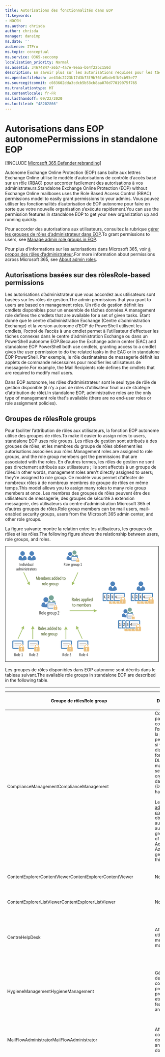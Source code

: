 ```yaml
---
title: Autorisations des fonctionnalités dans EOP
f1.keywords:
- NOCSH
ms.author: chrisda
author: chrisda
manager: dansimp
ms.date: ''
audience: ITPro
ms.topic: conceptual
ms.service: O365-seccomp
localization_priority: Normal
ms.assetid: 34674847-a6b7-4a7e-9eaa-b64f22bc150d
description: En savoir plus sur les autorisations requises pour les tâches dans Exchange Online protection autonome
ms.openlocfilehash: ae43dc2223b17d3b73f9b76fa6bde8fb9cb95e77
ms.sourcegitcommit: c083602dda3cdcb5b58cb8aa070d77019075f765
ms.translationtype: MT
ms.contentlocale: fr-FR
ms.lasthandoff: 09/22/2020
ms.locfileid: "48202866"
---
```

# <a name="permissions-in-standalone-eop"></a><span data-ttu-id="b8bad-103">Autorisations dans EOP autonome</span><span class="sxs-lookup"><span data-stu-id="b8bad-103">Permissions in standalone EOP</span></span>

[!INCLUDE [Microsoft 365 Defender rebranding](../includes/microsoft-defender-for-office.md)]


<span data-ttu-id="b8bad-104">Autonome Exchange Online Protection (EOP) sans boîte aux lettres Exchange Online utilise le modèle d’autorisations de contrôle d’accès basé sur un rôle (RBAC) pour accorder facilement des autorisations à vos administrateurs.</span><span class="sxs-lookup"><span data-stu-id="b8bad-104">Standalone Exchange Online Protection (EOP) without Exchange Online mailboxes uses the Role Based Access Control (RBAC) permissions model to easily grant permissions to your admins.</span></span> <span data-ttu-id="b8bad-105">Vous pouvez utiliser les fonctionnalités d’autorisation de EOP autonome pour faire en sorte que votre nouvelle organisation s’exécute rapidement.</span><span class="sxs-lookup"><span data-stu-id="b8bad-105">You can use the permission features in standalone EOP to get your new organization up and running quickly.</span></span>

<span data-ttu-id="b8bad-106">Pour accorder des autorisations aux utilisateurs, consultez la rubrique [gérer les groupes de rôles d’administrateur dans EOP](manage-admin-role-group-permissions-in-eop.md).</span><span class="sxs-lookup"><span data-stu-id="b8bad-106">To grant permissions to users, see [Manage admin role groups in EOP](manage-admin-role-group-permissions-in-eop.md).</span></span>

<span data-ttu-id="b8bad-107">Pour plus d’informations sur les autorisations dans Microsoft 365, voir [à propos des rôles d’administrateur](https://docs.microsoft.com/microsoft-365/admin/add-users/about-admin-roles).</span><span class="sxs-lookup"><span data-stu-id="b8bad-107">For more information about permissions across Microsoft 365, see [About admin roles](https://docs.microsoft.com/microsoft-365/admin/add-users/about-admin-roles).</span></span>

## <a name="role-based-permissions"></a><span data-ttu-id="b8bad-108">Autorisations basées sur des rôles</span><span class="sxs-lookup"><span data-stu-id="b8bad-108">Role-based permissions</span></span>

<span data-ttu-id="b8bad-109">Les autorisations d’administrateur que vous accordez aux utilisateurs sont basées sur les rôles de gestion.</span><span class="sxs-lookup"><span data-stu-id="b8bad-109">The admin permissions that you grant to users are based on management roles.</span></span> <span data-ttu-id="b8bad-110">Un rôle de gestion définit les cmdlets disponibles pour un ensemble de tâches données.</span><span class="sxs-lookup"><span data-stu-id="b8bad-110">A management role defines the cmdlets that are available for a set of given tasks.</span></span> <span data-ttu-id="b8bad-111">Étant donné que le centre d’administration Exchange (Centre d’administration Exchange) et la version autonome d’EOP de PowerShell utilisent les cmdlets, l’octroi de l’accès à une cmdlet permet à l’utilisateur d’effectuer les tâches connexes dans le centre d’administration Exchange ou dans un PowerShell autonome EOP.</span><span class="sxs-lookup"><span data-stu-id="b8bad-111">Because the Exchange admin center (EAC) and standalone EOP PowerShell both use cmdlets, granting access to a cmdlet gives the user permission to do the related tasks in the EAC or in standalone EOP PowerShell.</span></span> <span data-ttu-id="b8bad-112">Par exemple, le rôle destinataires de messagerie définit les applets de commande nécessaires pour modifier les utilisateurs de messagerie.</span><span class="sxs-lookup"><span data-stu-id="b8bad-112">For example, the Mail Recipients role defines the cmdlets that are required to modify mail users.</span></span>

<span data-ttu-id="b8bad-113">Dans EOP autonome, les rôles d’administrateur sont le seul type de rôle de gestion disponible (il n’y a pas de rôles d’utilisateur final ou de stratégie d’attribution de rôle).</span><span class="sxs-lookup"><span data-stu-id="b8bad-113">In standalone EOP, administrative roles are the only type of management role that's available (there are no end-user roles or role assignment policies).</span></span>

## <a name="role-groups"></a><span data-ttu-id="b8bad-114">Groupes de rôles</span><span class="sxs-lookup"><span data-stu-id="b8bad-114">Role groups</span></span>

<span data-ttu-id="b8bad-115">Pour faciliter l’attribution de rôles aux utilisateurs, la fonction EOP autonome utilise des groupes de rôles.</span><span class="sxs-lookup"><span data-stu-id="b8bad-115">To make it easier to assign roles to users, standalone EOP uses role groups.</span></span> <span data-ttu-id="b8bad-116">Les rôles de gestion sont attribués à des groupes de rôles, et les membres du groupe de rôles obtiennent les autorisations associées aux rôles.</span><span class="sxs-lookup"><span data-stu-id="b8bad-116">Management roles are assigned to role groups, and the role group members get the permissions that are associated with the roles.</span></span> <span data-ttu-id="b8bad-117">En d’autres termes, les rôles de gestion ne sont pas directement attribués aux utilisateurs ; ils sont affectés à un groupe de rôles.</span><span class="sxs-lookup"><span data-stu-id="b8bad-117">In other words, management roles aren't directly assigned to users; they're assigned to role group.</span></span> <span data-ttu-id="b8bad-118">Ce modèle vous permet d’affecter de nombreux rôles à de nombreux membres de groupe de rôles en même temps.</span><span class="sxs-lookup"><span data-stu-id="b8bad-118">This model allows you to assign many roles to many role group members at once.</span></span> <span data-ttu-id="b8bad-119">Les membres des groupes de rôles peuvent être des utilisateurs de messagerie, des groupes de sécurité à extension messagerie, des utilisateurs du centre d’administration Microsoft 365 et d’autres groupes de rôles.</span><span class="sxs-lookup"><span data-stu-id="b8bad-119">Role group members can be mail users, mail-enabled security groups, users from the Microsoft 365 admin center, and other role groups.</span></span>

<span data-ttu-id="b8bad-120">La figure suivante montre la relation entre les utilisateurs, les groupes de rôles et les rôles.</span><span class="sxs-lookup"><span data-stu-id="b8bad-120">The following figure shows the relationship between users, role groups, and roles.</span></span>

![Relations des rôles, des groupes de rôles et des membres](../../media/ITPro_Security_RBAC_EXO_SimplifiedRoleGroupRelationship.png)

<span data-ttu-id="b8bad-122">Les groupes de rôles disponibles dans EOP autonome sont décrits dans le tableau suivant.</span><span class="sxs-lookup"><span data-stu-id="b8bad-122">The available role groups in standalone EOP are described in the following table.</span></span>

****

|<span data-ttu-id="b8bad-123">Groupe de rôles</span><span class="sxs-lookup"><span data-stu-id="b8bad-123">Role group</span></span>|<span data-ttu-id="b8bad-124">Description</span><span class="sxs-lookup"><span data-stu-id="b8bad-124">Description</span></span>|<span data-ttu-id="b8bad-125">Rôles par défaut attribués</span><span class="sxs-lookup"><span data-stu-id="b8bad-125">Default roles assigned</span></span>|
|---|---|---|
|<span data-ttu-id="b8bad-126">ComplianceManagement</span><span class="sxs-lookup"><span data-stu-id="b8bad-126">ComplianceManagement</span></span>|<span data-ttu-id="b8bad-127">Configurez et gérez les paramètres de conformité au sein de l’organisation, y compris la protection contre la perte de données (DLP) si votre abonnement dispose de fonctionnalités DLP.</span><span class="sxs-lookup"><span data-stu-id="b8bad-127">Configure and manage compliance settings within the organization, including data loss prevention (DLP) if your subscription has DLP capabilities.</span></span> <br/><br/> <span data-ttu-id="b8bad-128">Les membres du rôle [administrateur de conformité](https://docs.microsoft.com/azure/active-directory/users-groups-roles/directory-assign-admin-roles#compliance-administrator) dans Azure ad obtiennent automatiquement les autorisations de ce groupe de rôles.</span><span class="sxs-lookup"><span data-stu-id="b8bad-128">Members of the [Compliance Administrator](https://docs.microsoft.com/azure/active-directory/users-groups-roles/directory-assign-admin-roles#compliance-administrator) role in Azure AD automatically get the permissions of this role group.</span></span>|<span data-ttu-id="b8bad-129">Journaux d’audit</span><span class="sxs-lookup"><span data-stu-id="b8bad-129">Audit Logs</span></span> <br/><br/> <span data-ttu-id="b8bad-130">Administration de la conformité</span><span class="sxs-lookup"><span data-stu-id="b8bad-130">Compliance Administration</span></span> <br/><br/> <span data-ttu-id="b8bad-131">Gestion des droits relatifs à l’information</span><span class="sxs-lookup"><span data-stu-id="b8bad-131">Information Rights Management</span></span> <br/><br/> <span data-ttu-id="b8bad-132">Gestion de la rétention</span><span class="sxs-lookup"><span data-stu-id="b8bad-132">Retention Management</span></span> <br/><br/> <span data-ttu-id="b8bad-133">Journaux d'audit en affichage seul</span><span class="sxs-lookup"><span data-stu-id="b8bad-133">View-Only Audit Logs</span></span> <br/><br/> <span data-ttu-id="b8bad-134">Afficher uniquement la configuration</span><span class="sxs-lookup"><span data-stu-id="b8bad-134">View-Only Configuration</span></span> <br/><br/> <span data-ttu-id="b8bad-135">Afficher uniquement les destinataires</span><span class="sxs-lookup"><span data-stu-id="b8bad-135">View-Only Recipients</span></span>|
|<span data-ttu-id="b8bad-136">ContentExplorerContentViewer</span><span class="sxs-lookup"><span data-stu-id="b8bad-136">ContentExplorerContentViewer</span></span>|<span data-ttu-id="b8bad-137">Non utilisé.</span><span class="sxs-lookup"><span data-stu-id="b8bad-137">Not used.</span></span>|<span data-ttu-id="b8bad-138">Visionneuse de contenu de classification des données</span><span class="sxs-lookup"><span data-stu-id="b8bad-138">Data Classification Content Viewer</span></span>|
|<span data-ttu-id="b8bad-139">ContentExplorerListViewer</span><span class="sxs-lookup"><span data-stu-id="b8bad-139">ContentExplorerListViewer</span></span>|<span data-ttu-id="b8bad-140">Non utilisé.</span><span class="sxs-lookup"><span data-stu-id="b8bad-140">Not used.</span></span>|<span data-ttu-id="b8bad-141">Visionneuse de liste de classification des données</span><span class="sxs-lookup"><span data-stu-id="b8bad-141">Data Classification List Viewer</span></span>|
|<span data-ttu-id="b8bad-142">Centre</span><span class="sxs-lookup"><span data-stu-id="b8bad-142">HelpDesk</span></span>|<span data-ttu-id="b8bad-143">Afficher et gérer les utilisateurs de messagerie.</span><span class="sxs-lookup"><span data-stu-id="b8bad-143">View and manage mail users.</span></span>|<span data-ttu-id="b8bad-144">Réinitialiser le mot de passe</span><span class="sxs-lookup"><span data-stu-id="b8bad-144">Reset Password</span></span> <br/><br/> <span data-ttu-id="b8bad-145">Options de l’utilisateur</span><span class="sxs-lookup"><span data-stu-id="b8bad-145">User Options</span></span> <br/><br/> <span data-ttu-id="b8bad-146">Afficher uniquement les destinataires</span><span class="sxs-lookup"><span data-stu-id="b8bad-146">View-Only Recipients</span></span>|
|<span data-ttu-id="b8bad-147">HygieneManagement</span><span class="sxs-lookup"><span data-stu-id="b8bad-147">HygieneManagement</span></span>|<span data-ttu-id="b8bad-148">Gérer les fonctionnalités de protection (blocage du courrier indésirable, protection contre les programmes malveillants, etc.).</span><span class="sxs-lookup"><span data-stu-id="b8bad-148">Manage protection features (anti-spam, anti-malware, etc.).</span></span>|<span data-ttu-id="b8bad-149">Hygiène de transport</span><span class="sxs-lookup"><span data-stu-id="b8bad-149">Transport Hygiene</span></span> <br/><br/> <span data-ttu-id="b8bad-150">Afficher uniquement la configuration</span><span class="sxs-lookup"><span data-stu-id="b8bad-150">View-Only Configuration</span></span> <br/><br/> <span data-ttu-id="b8bad-151">Afficher uniquement les destinataires</span><span class="sxs-lookup"><span data-stu-id="b8bad-151">View-Only Recipients</span></span>|
|<span data-ttu-id="b8bad-152">MailFlowAdministrator</span><span class="sxs-lookup"><span data-stu-id="b8bad-152">MailFlowAdministrator</span></span>|<span data-ttu-id="b8bad-153">Afficher et gérer les connecteurs et les domaines acceptés</span><span class="sxs-lookup"><span data-stu-id="b8bad-153">View and manage accepted domains and connectors</span></span>|<span data-ttu-id="b8bad-154">Domaines distants et acceptés</span><span class="sxs-lookup"><span data-stu-id="b8bad-154">Remote and Accepted Domains</span></span> <br/><br/> <span data-ttu-id="b8bad-155">Afficher uniquement les destinataires</span><span class="sxs-lookup"><span data-stu-id="b8bad-155">View-Only Recipients</span></span>|
|<span data-ttu-id="b8bad-156">OrganizationManagement</span><span class="sxs-lookup"><span data-stu-id="b8bad-156">OrganizationManagement</span></span>|<span data-ttu-id="b8bad-157">Accès administrateur à l’ensemble de l’organisation et possibilité d’effectuer quasiment n’importe quelle tâche.</span><span class="sxs-lookup"><span data-stu-id="b8bad-157">Admin access to the entire organization and the ability to perform almost any task.</span></span> <br/><br/> <span data-ttu-id="b8bad-158">Les membres du rôle [administrateur général](https://docs.microsoft.com/azure/active-directory/users-groups-roles/directory-assign-admin-roles#global-administrator--company-administrator) dans Azure ad obtiennent automatiquement les autorisations de ce groupe de rôles.</span><span class="sxs-lookup"><span data-stu-id="b8bad-158">Members of the [Global Administrator](https://docs.microsoft.com/azure/active-directory/users-groups-roles/directory-assign-admin-roles#global-administrator--company-administrator) role in Azure AD automatically get the permissions of this role group.</span></span> <br/><br/> <span data-ttu-id="b8bad-159">**Important**: étant donné que le groupe de rôles OrganizationManagement est un rôle puissant, seuls les utilisateurs qui effectuent des tâches administratives au niveau de l’organisation doivent être membres de ce groupe de rôles.</span><span class="sxs-lookup"><span data-stu-id="b8bad-159">**Important**: Because the OrganizationManagement role group is a powerful role, only users that perform organizational-level administrative tasks should be members of this role group.</span></span>|<span data-ttu-id="b8bad-160">Programmes malveillants</span><span class="sxs-lookup"><span data-stu-id="b8bad-160">AntiMalware</span></span> <br/><br/> <span data-ttu-id="b8bad-161">Désir</span><span class="sxs-lookup"><span data-stu-id="b8bad-161">AntiSpam</span></span> <br/><br/> <span data-ttu-id="b8bad-162">Journaux d’audit</span><span class="sxs-lookup"><span data-stu-id="b8bad-162">Audit Logs</span></span> <br/><br/> <span data-ttu-id="b8bad-163">Administrateur de conformité</span><span class="sxs-lookup"><span data-stu-id="b8bad-163">Compliance Administrator</span></span> <br/><br/> <span data-ttu-id="b8bad-164">Groupes de distribution dynamique</span><span class="sxs-lookup"><span data-stu-id="b8bad-164">Distribution Groups</span></span> <br/><br/> <span data-ttu-id="b8bad-165">Gestion des droits relatifs à l’information</span><span class="sxs-lookup"><span data-stu-id="b8bad-165">Information Rights Management</span></span> <br/><br/> <span data-ttu-id="b8bad-166">Création de destinataires de message</span><span class="sxs-lookup"><span data-stu-id="b8bad-166">Mail Recipient Creation</span></span> <br/><br/> <span data-ttu-id="b8bad-167">Destinataires de message</span><span class="sxs-lookup"><span data-stu-id="b8bad-167">Mail Recipients</span></span> <br/><br/> <span data-ttu-id="b8bad-168">Suivi de messages</span><span class="sxs-lookup"><span data-stu-id="b8bad-168">Message Tracking</span></span> <br/><br/> <span data-ttu-id="b8bad-169">Migration</span><span class="sxs-lookup"><span data-stu-id="b8bad-169">Migration</span></span> <br/><br/> <span data-ttu-id="b8bad-170">Accès au client de l’Organisation</span><span class="sxs-lookup"><span data-stu-id="b8bad-170">Organization Client Access</span></span> <br/><br/> <span data-ttu-id="b8bad-171">Configuration de l’Organisation</span><span class="sxs-lookup"><span data-stu-id="b8bad-171">Organization Configuration</span></span> <br/><br/> <span data-ttu-id="b8bad-172">Paramètres de transport de l’Organisation</span><span class="sxs-lookup"><span data-stu-id="b8bad-172">Organization Transport Settings</span></span> <br/><br/> <span data-ttu-id="b8bad-173">Quarantaine</span><span class="sxs-lookup"><span data-stu-id="b8bad-173">Quarantine</span></span> <br/><br/> <span data-ttu-id="b8bad-174">Stratégies de destinataire</span><span class="sxs-lookup"><span data-stu-id="b8bad-174">Recipient Policies</span></span> <br/><br/> <span data-ttu-id="b8bad-175">Domaines distants et acceptés</span><span class="sxs-lookup"><span data-stu-id="b8bad-175">Remote and Accepted Domains</span></span> <br/><br/> <span data-ttu-id="b8bad-176">Réinitialiser le mot de passe</span><span class="sxs-lookup"><span data-stu-id="b8bad-176">Reset Password</span></span> <br/><br/> <span data-ttu-id="b8bad-177">Gestion de la rétention</span><span class="sxs-lookup"><span data-stu-id="b8bad-177">Retention Management</span></span> <br/><br/> <span data-ttu-id="b8bad-178">Gestion des rôles</span><span class="sxs-lookup"><span data-stu-id="b8bad-178">Role Management</span></span> <br/><br/> <span data-ttu-id="b8bad-179">Administrateur de sécurité</span><span class="sxs-lookup"><span data-stu-id="b8bad-179">Security Administrator</span></span> <br/><br/> <span data-ttu-id="b8bad-180">Création et appartenance à un groupe de sécurité</span><span class="sxs-lookup"><span data-stu-id="b8bad-180">Security Group Creation and Membership</span></span> <br/><br/> <span data-ttu-id="b8bad-181">Lecteur de sécurité</span><span class="sxs-lookup"><span data-stu-id="b8bad-181">Security Reader</span></span> <br/><br/> <span data-ttu-id="b8bad-182">Administrateur d’étiquette de sensibilité</span><span class="sxs-lookup"><span data-stu-id="b8bad-182">Sensitivity Label Administrator</span></span> <br/><br/> <span data-ttu-id="b8bad-183">Surveillance</span><span class="sxs-lookup"><span data-stu-id="b8bad-183">Supervision</span></span> <br/><br/> <span data-ttu-id="b8bad-184">Hygiène de transport</span><span class="sxs-lookup"><span data-stu-id="b8bad-184">Transport Hygiene</span></span> <br/><br/> <span data-ttu-id="b8bad-185">Règles de transport</span><span class="sxs-lookup"><span data-stu-id="b8bad-185">Transport Rules</span></span> <br/><br/> <span data-ttu-id="b8bad-186">Options de l’utilisateur</span><span class="sxs-lookup"><span data-stu-id="b8bad-186">User Options</span></span> <br/><br/> <span data-ttu-id="b8bad-187">Protection contre les programmes malveillants en affichage seul</span><span class="sxs-lookup"><span data-stu-id="b8bad-187">View-Only AntiMalware</span></span> <br/><br/> <span data-ttu-id="b8bad-188">Affichage de courrier indésirable en lecture seule</span><span class="sxs-lookup"><span data-stu-id="b8bad-188">View-Only AntiSpam</span></span> <br/><br/> <span data-ttu-id="b8bad-189">Journaux d'audit en affichage seul</span><span class="sxs-lookup"><span data-stu-id="b8bad-189">View-Only Audit Logs</span></span> <br/><br/> <span data-ttu-id="b8bad-190">Afficher uniquement la configuration</span><span class="sxs-lookup"><span data-stu-id="b8bad-190">View-Only Configuration</span></span> <br/><br/> <span data-ttu-id="b8bad-191">Mise en quarantaine en lecture seule</span><span class="sxs-lookup"><span data-stu-id="b8bad-191">View-Only Quarantine</span></span> <br/><br/> <span data-ttu-id="b8bad-192">Afficher uniquement les destinataires</span><span class="sxs-lookup"><span data-stu-id="b8bad-192">View-Only Recipients</span></span> <br/><br/> <span data-ttu-id="b8bad-193">Intelligence des menaces en affichage seul</span><span class="sxs-lookup"><span data-stu-id="b8bad-193">View-Only Threat Intelligence</span></span>|
|<span data-ttu-id="b8bad-194">QuarantineAdministrator</span><span class="sxs-lookup"><span data-stu-id="b8bad-194">QuarantineAdministrator</span></span>|<span data-ttu-id="b8bad-195">Gère les messages mis en quarantaine pour tous les destinataires.</span><span class="sxs-lookup"><span data-stu-id="b8bad-195">Manage quarantined messages for all recipients.</span></span>|<span data-ttu-id="b8bad-196">Quarantaine</span><span class="sxs-lookup"><span data-stu-id="b8bad-196">Quarantine</span></span>|
|<span data-ttu-id="b8bad-197">RecipientManagement</span><span class="sxs-lookup"><span data-stu-id="b8bad-197">RecipientManagement</span></span>|<span data-ttu-id="b8bad-198">Créer, gérer et supprimer des objets destinataire dans l’organisation.</span><span class="sxs-lookup"><span data-stu-id="b8bad-198">Create, manage, and remove recipient objects in the organization.</span></span>|<span data-ttu-id="b8bad-199">Groupes de distribution dynamique</span><span class="sxs-lookup"><span data-stu-id="b8bad-199">Distribution Groups</span></span> <br/><br/> <span data-ttu-id="b8bad-200">Création de destinataires de message</span><span class="sxs-lookup"><span data-stu-id="b8bad-200">Mail Recipient Creation</span></span> <br/><br/> <span data-ttu-id="b8bad-201">Destinataires de message</span><span class="sxs-lookup"><span data-stu-id="b8bad-201">Mail Recipients</span></span> <br/><br/> <span data-ttu-id="b8bad-202">Suivi de messages</span><span class="sxs-lookup"><span data-stu-id="b8bad-202">Message Tracking</span></span> <br/><br/> <span data-ttu-id="b8bad-203">Migration</span><span class="sxs-lookup"><span data-stu-id="b8bad-203">Migration</span></span> <br/><br/> <span data-ttu-id="b8bad-204">Stratégies de destinataire</span><span class="sxs-lookup"><span data-stu-id="b8bad-204">Recipient Policies</span></span> <br/><br/> <span data-ttu-id="b8bad-205">Réinitialiser le mot de passe</span><span class="sxs-lookup"><span data-stu-id="b8bad-205">Reset Password</span></span>|
|<span data-ttu-id="b8bad-206">RecordsManagement</span><span class="sxs-lookup"><span data-stu-id="b8bad-206">RecordsManagement</span></span>|<span data-ttu-id="b8bad-207">Configurez les fonctionnalités de conformité, telles que les balises de stratégie de rétention, les classifications de message et les règles de flux de messagerie (également appelées règles de transport).</span><span class="sxs-lookup"><span data-stu-id="b8bad-207">Configure compliance features, such as retention policy tags, message classifications, and mail flow rules (also known as transport rules).</span></span>|<span data-ttu-id="b8bad-208">Suivi de messages</span><span class="sxs-lookup"><span data-stu-id="b8bad-208">Message Tracking</span></span> <br/><br/> <span data-ttu-id="b8bad-209">Gestion de la rétention</span><span class="sxs-lookup"><span data-stu-id="b8bad-209">Retention Management</span></span> <br/><br/> <span data-ttu-id="b8bad-210">Règles de transport</span><span class="sxs-lookup"><span data-stu-id="b8bad-210">Transport Rules</span></span>|
|<span data-ttu-id="b8bad-211">SecurityAdministrator</span><span class="sxs-lookup"><span data-stu-id="b8bad-211">SecurityAdministrator</span></span>|<span data-ttu-id="b8bad-212">Configurez tous les aspects de la protection dans l’organisation (blocage du courrier indésirable, anti-programme malveillant, protection contre l’usurpation d’identité, mise en quarantaine, etc.).</span><span class="sxs-lookup"><span data-stu-id="b8bad-212">Configure all aspects of protection in the organization (anti-spam, anti-malware, anti-spoofing, quarantine, etc.).</span></span> <br/><br/> <span data-ttu-id="b8bad-213">Les membres du rôle [administrateur de sécurité](https://docs.microsoft.com/azure/active-directory/users-groups-roles/directory-assign-admin-roles#security-administrator) dans Azure ad obtiennent automatiquement les autorisations de ce groupe de rôles.</span><span class="sxs-lookup"><span data-stu-id="b8bad-213">Members of the [Security Administrator](https://docs.microsoft.com/azure/active-directory/users-groups-roles/directory-assign-admin-roles#security-administrator) role in Azure AD automatically get the permissions of this role group.</span></span>|<span data-ttu-id="b8bad-214">Programmes malveillants</span><span class="sxs-lookup"><span data-stu-id="b8bad-214">AntiMalware</span></span> <br/><br/> <span data-ttu-id="b8bad-215">Désir</span><span class="sxs-lookup"><span data-stu-id="b8bad-215">AntiSpam</span></span> <br/><br/> <span data-ttu-id="b8bad-216">Journaux d’audit</span><span class="sxs-lookup"><span data-stu-id="b8bad-216">Audit Logs</span></span> <br/><br/> <span data-ttu-id="b8bad-217">Quarantaine</span><span class="sxs-lookup"><span data-stu-id="b8bad-217">Quarantine</span></span> <br/><br/> <span data-ttu-id="b8bad-218">Administrateur de sécurité</span><span class="sxs-lookup"><span data-stu-id="b8bad-218">Security Administrator</span></span> <br/><br/> <span data-ttu-id="b8bad-219">Administrateur d’étiquette de sensibilité</span><span class="sxs-lookup"><span data-stu-id="b8bad-219">Sensitivity Label Administrator</span></span> <br/><br/> <span data-ttu-id="b8bad-220">Protection contre les programmes malveillants en affichage seul</span><span class="sxs-lookup"><span data-stu-id="b8bad-220">View-Only AntiMalware</span></span> <br/><br/> <span data-ttu-id="b8bad-221">Affichage de courrier indésirable en lecture seule</span><span class="sxs-lookup"><span data-stu-id="b8bad-221">View-Only AntiSpam</span></span> <br/><br/> <span data-ttu-id="b8bad-222">Journaux d'audit en affichage seul</span><span class="sxs-lookup"><span data-stu-id="b8bad-222">View-Only Audit Logs</span></span> <br/><br/> <span data-ttu-id="b8bad-223">Mise en quarantaine en lecture seule</span><span class="sxs-lookup"><span data-stu-id="b8bad-223">View-Only Quarantine</span></span> <br/><br/> <span data-ttu-id="b8bad-224">Intelligence des menaces en affichage seul</span><span class="sxs-lookup"><span data-stu-id="b8bad-224">View-Only Threat Intelligence</span></span>|
|<span data-ttu-id="b8bad-225">SecurityReader</span><span class="sxs-lookup"><span data-stu-id="b8bad-225">SecurityReader</span></span>|<span data-ttu-id="b8bad-226">Accès en lecture seule à tous les aspects de la protection dans l’organisation (blocage du courrier indésirable, anti-programme malveillant, protection contre l’usurpation d’identité, mise en quarantaine, etc.).</span><span class="sxs-lookup"><span data-stu-id="b8bad-226">View-only access to all aspects of protection in the organization (anti-spam, anti-malware, anti-spoofing, quarantine, etc.).</span></span> <br/><br/> <span data-ttu-id="b8bad-227">Les membres du rôle de [lecteur de sécurité](https://docs.microsoft.com/azure/active-directory/users-groups-roles/directory-assign-admin-roles#security-reader) dans Azure ad obtiennent automatiquement les autorisations de ce groupe de rôles.</span><span class="sxs-lookup"><span data-stu-id="b8bad-227">Members of the [Security Reader](https://docs.microsoft.com/azure/active-directory/users-groups-roles/directory-assign-admin-roles#security-reader) role in Azure AD automatically get the permissions of this role group.</span></span>|<span data-ttu-id="b8bad-228">Lecteur de sécurité</span><span class="sxs-lookup"><span data-stu-id="b8bad-228">Security Reader</span></span> <br/><br/> <span data-ttu-id="b8bad-229">Protection contre les programmes malveillants en affichage seul</span><span class="sxs-lookup"><span data-stu-id="b8bad-229">View-Only AntiMalware</span></span> <br/><br/> <span data-ttu-id="b8bad-230">Affichage de courrier indésirable en lecture seule</span><span class="sxs-lookup"><span data-stu-id="b8bad-230">View-Only AntiSpam</span></span> <br/><br/> <span data-ttu-id="b8bad-231">Mise en quarantaine en lecture seule</span><span class="sxs-lookup"><span data-stu-id="b8bad-231">View-Only Quarantine</span></span> <br/><br/> <span data-ttu-id="b8bad-232">Intelligence des menaces en affichage seul</span><span class="sxs-lookup"><span data-stu-id="b8bad-232">View-Only Threat Intelligence</span></span>|
|<span data-ttu-id="b8bad-233">TenantAdmins</span><span class="sxs-lookup"><span data-stu-id="b8bad-233">TenantAdmins</span></span>|<span data-ttu-id="b8bad-234">L’appartenance à ce groupe de rôles est synchronisée entre les services et gérés de manière centralisée.</span><span class="sxs-lookup"><span data-stu-id="b8bad-234">Membership in this role group is synchronized across services and managed centrally.</span></span> <span data-ttu-id="b8bad-235">Par défaut, aucun rôle n’est attribué à ce groupe de rôles.</span><span class="sxs-lookup"><span data-stu-id="b8bad-235">By default, this role group is not assigned any roles.</span></span> <span data-ttu-id="b8bad-236">Toutefois, il est membre du groupe de rôles gestion de l’organisation et hérite de ces autorisations.</span><span class="sxs-lookup"><span data-stu-id="b8bad-236">However, it will be a member of the Organization Management role group and will inherit those permissions.</span></span>|<span data-ttu-id="b8bad-237">aucune</span><span class="sxs-lookup"><span data-stu-id="b8bad-237">none</span></span>|
|<span data-ttu-id="b8bad-238">ViewOnlyOrganizationManagement</span><span class="sxs-lookup"><span data-stu-id="b8bad-238">ViewOnlyOrganizationManagement</span></span>|<span data-ttu-id="b8bad-239">Afficher les objets de destinataire, de protection et de configuration, ainsi que leurs propriétés dans l’organisation.</span><span class="sxs-lookup"><span data-stu-id="b8bad-239">View recipient, protection, and configuration objects and their properties in the organization.</span></span>|<span data-ttu-id="b8bad-240">Administrateur de conformité</span><span class="sxs-lookup"><span data-stu-id="b8bad-240">Compliance Administrator</span></span> <br/><br/> <span data-ttu-id="b8bad-241">Administrateur de sécurité</span><span class="sxs-lookup"><span data-stu-id="b8bad-241">Security Administrator</span></span> <br/><br/> <span data-ttu-id="b8bad-242">Lecteur de sécurité</span><span class="sxs-lookup"><span data-stu-id="b8bad-242">Security Reader</span></span> <br/><br/> <span data-ttu-id="b8bad-243">Administrateur d’étiquette de sensibilité</span><span class="sxs-lookup"><span data-stu-id="b8bad-243">Sensitivity Label Administrator</span></span> <br/><br/> <span data-ttu-id="b8bad-244">Afficher uniquement la configuration</span><span class="sxs-lookup"><span data-stu-id="b8bad-244">View-Only Configuration</span></span> <br/><br/> <span data-ttu-id="b8bad-245">Afficher uniquement les destinataires</span><span class="sxs-lookup"><span data-stu-id="b8bad-245">View-Only Recipients</span></span>|
|

<span data-ttu-id="b8bad-246">Si vous travaillez dans une petite organisation qui n’a que quelques administrateurs, il se peut que vous deviez ajouter ces utilisateurs au groupe de rôles gestion de l’organisation uniquement, et vous n’aurez peut-être jamais besoin d’utiliser les autres groupes de rôles.</span><span class="sxs-lookup"><span data-stu-id="b8bad-246">If you work in a small organization that has only a few admins, you might need to add those users to the Organization Management role group only, and you may never need to use the other role groups.</span></span> <span data-ttu-id="b8bad-247">Si vous travaillez dans une grande organisation, vous pouvez avoir des administrateurs qui effectuent des tâches spécifiques, telles que la configuration des destinataires.</span><span class="sxs-lookup"><span data-stu-id="b8bad-247">If you work in a larger organization, you might have admins who perform specific tasks, such as recipient configuration.</span></span> <span data-ttu-id="b8bad-248">Dans ce cas, vous pouvez ajouter un administrateur au groupe de rôles Gestion des destinataires, et un autre administrateur au groupe de rôles gestion de l’organisation.</span><span class="sxs-lookup"><span data-stu-id="b8bad-248">In those cases, you might add one admin to the Recipient Management role group, and another admin to the Organization Management role group.</span></span> <span data-ttu-id="b8bad-249">Ces administrateurs peuvent ensuite gérer leurs domaines spécifiques, mais ils ne disposent pas des autorisations nécessaires pour gérer les domaines dont ils ne sont pas responsables.</span><span class="sxs-lookup"><span data-stu-id="b8bad-249">Those admins can then manage their specific areas, but they won't have permissions to manage areas they're not responsible for.</span></span>

<span data-ttu-id="b8bad-250">Si les groupes de rôles intégrés dans Exchange Online ne correspondent pas à la fonction de vos administrateurs, vous pouvez créer des groupes de rôles y ajouter des rôles.</span><span class="sxs-lookup"><span data-stu-id="b8bad-250">If the built-in role groups in Exchange Online don't match the job function of your administrators, you can create role groups and add roles to them.</span></span> <span data-ttu-id="b8bad-251">Pour plus d’informations, consultez la rubrique [Manage Role Groups in standalone EOP](manage-admin-role-group-permissions-in-eop.md).</span><span class="sxs-lookup"><span data-stu-id="b8bad-251">For more information, see [Manage role groups in standalone EOP](manage-admin-role-group-permissions-in-eop.md).</span></span>

## <a name="roles"></a><span data-ttu-id="b8bad-252">Rôles</span><span class="sxs-lookup"><span data-stu-id="b8bad-252">Roles</span></span>

<span data-ttu-id="b8bad-253">Les rôles intégrés qui sont disponibles dans la version autonome d’EOP sont décrits dans le tableau suivant.</span><span class="sxs-lookup"><span data-stu-id="b8bad-253">The built-in roles that are available in standalone EOP are described in the following table.</span></span>

****

|<span data-ttu-id="b8bad-254">Rôle \* \*</span><span class="sxs-lookup"><span data-stu-id="b8bad-254">Role\*\*</span></span>|<span data-ttu-id="b8bad-255">Description</span><span class="sxs-lookup"><span data-stu-id="b8bad-255">Description</span></span>|<span data-ttu-id="b8bad-256">Affectations de groupe de rôles par défaut</span><span class="sxs-lookup"><span data-stu-id="b8bad-256">Default role group assignments</span></span>|
|---|---|---|
|<span data-ttu-id="b8bad-257">Programmes malveillants</span><span class="sxs-lookup"><span data-stu-id="b8bad-257">AntiMalware</span></span>|<span data-ttu-id="b8bad-258">Afficher et modifier la configuration et les rapports pour les fonctionnalités anti-programme malveillant.</span><span class="sxs-lookup"><span data-stu-id="b8bad-258">View and modify the configuration and reports for anti-malware features.</span></span>|<span data-ttu-id="b8bad-259">OrganizationManagement</span><span class="sxs-lookup"><span data-stu-id="b8bad-259">OrganizationManagement</span></span> <br/><br/> <span data-ttu-id="b8bad-260">SecurityAdministrator</span><span class="sxs-lookup"><span data-stu-id="b8bad-260">SecurityAdministrator</span></span>|
|<span data-ttu-id="b8bad-261">Désir</span><span class="sxs-lookup"><span data-stu-id="b8bad-261">AntiSpam</span></span>|<span data-ttu-id="b8bad-262">Afficher et modifier la configuration et les rapports pour les fonctionnalités de blocage du courrier indésirable.</span><span class="sxs-lookup"><span data-stu-id="b8bad-262">View and modify the configuration and reports for anti-spam features.</span></span>|<span data-ttu-id="b8bad-263">OrganizationManagement</span><span class="sxs-lookup"><span data-stu-id="b8bad-263">OrganizationManagement</span></span> <br/><br/> <span data-ttu-id="b8bad-264">SecurityAdministrator</span><span class="sxs-lookup"><span data-stu-id="b8bad-264">SecurityAdministrator</span></span>|
|<span data-ttu-id="b8bad-265">Journaux d’audit</span><span class="sxs-lookup"><span data-stu-id="b8bad-265">Audit Logs</span></span>|<span data-ttu-id="b8bad-266">Recherchez dans le journal d’audit de l’administrateur et affichez les résultats.</span><span class="sxs-lookup"><span data-stu-id="b8bad-266">Search the administrator audit log and view the results.</span></span>|<span data-ttu-id="b8bad-267">ComplianceManagement</span><span class="sxs-lookup"><span data-stu-id="b8bad-267">ComplianceManagement</span></span> <br/><br/> <span data-ttu-id="b8bad-268">OrganizationManagement</span><span class="sxs-lookup"><span data-stu-id="b8bad-268">OrganizationManagement</span></span> <br/><br/> <span data-ttu-id="b8bad-269">SecurityAdministrator</span><span class="sxs-lookup"><span data-stu-id="b8bad-269">SecurityAdministrator</span></span>|
|<span data-ttu-id="b8bad-270">Administrateur de conformité<sup>\*</sup></span><span class="sxs-lookup"><span data-stu-id="b8bad-270">Compliance Administrator<sup>\*</sup></span></span>||<span data-ttu-id="b8bad-271">ComplianceManagement</span><span class="sxs-lookup"><span data-stu-id="b8bad-271">ComplianceManagement</span></span> <br/><br/> <span data-ttu-id="b8bad-272">OrganizationManagement</span><span class="sxs-lookup"><span data-stu-id="b8bad-272">OrganizationManagement</span></span> <br/><br/> <span data-ttu-id="b8bad-273">ViewOnlyOrganizationManagement</span><span class="sxs-lookup"><span data-stu-id="b8bad-273">ViewOnlyOrganizationManagement</span></span>|
|<span data-ttu-id="b8bad-274">Visionneuse de contenu de classification des données<sup>\*</sup></span><span class="sxs-lookup"><span data-stu-id="b8bad-274">Data Classification Content Viewer<sup>\*</sup></span></span>||<span data-ttu-id="b8bad-275">ContentExplorerContentViewer</span><span class="sxs-lookup"><span data-stu-id="b8bad-275">ContentExplorerContentViewer</span></span>|
|<span data-ttu-id="b8bad-276">Visionneuse de liste de classification des données<sup>\*</sup></span><span class="sxs-lookup"><span data-stu-id="b8bad-276">Data Classification List Viewer<sup>\*</sup></span></span>||
|<span data-ttu-id="b8bad-277">Groupes de distribution dynamique</span><span class="sxs-lookup"><span data-stu-id="b8bad-277">Distribution Groups</span></span>|<span data-ttu-id="b8bad-278">Créez et gérez tous les groupes de distribution, les groupes de sécurité à extension messagerie et les membres.</span><span class="sxs-lookup"><span data-stu-id="b8bad-278">Create and manage all distribution groups, mail-enabled security groups, and members.</span></span>|<span data-ttu-id="b8bad-279">OrganizationManagement</span><span class="sxs-lookup"><span data-stu-id="b8bad-279">OrganizationManagement</span></span> <br/><br/> <span data-ttu-id="b8bad-280">RecipientManagement</span><span class="sxs-lookup"><span data-stu-id="b8bad-280">RecipientManagement</span></span>|
|<span data-ttu-id="b8bad-281">Gestion des droits relatifs à l’information<sup>\*</sup></span><span class="sxs-lookup"><span data-stu-id="b8bad-281">Information Rights Management<sup>\*</sup></span></span>||<span data-ttu-id="b8bad-282">ComplianceManagement</span><span class="sxs-lookup"><span data-stu-id="b8bad-282">ComplianceManagement</span></span> <br/><br/> <span data-ttu-id="b8bad-283">OrganizationManagement</span><span class="sxs-lookup"><span data-stu-id="b8bad-283">OrganizationManagement</span></span>|
|<span data-ttu-id="b8bad-284">Création de destinataires de message</span><span class="sxs-lookup"><span data-stu-id="b8bad-284">Mail Recipient Creation</span></span>|<span data-ttu-id="b8bad-285">Créez et supprimez des utilisateurs de messagerie.</span><span class="sxs-lookup"><span data-stu-id="b8bad-285">Create and remove mail users.</span></span>|<span data-ttu-id="b8bad-286">OrganizationManagement</span><span class="sxs-lookup"><span data-stu-id="b8bad-286">OrganizationManagement</span></span> <br/><br/> <span data-ttu-id="b8bad-287">RecipientManagement</span><span class="sxs-lookup"><span data-stu-id="b8bad-287">RecipientManagement</span></span>|
|<span data-ttu-id="b8bad-288">Destinataires de message</span><span class="sxs-lookup"><span data-stu-id="b8bad-288">Mail Recipients</span></span>|<span data-ttu-id="b8bad-289">Modifier les utilisateurs de messagerie existants.</span><span class="sxs-lookup"><span data-stu-id="b8bad-289">Modify existing mail users.</span></span>|<span data-ttu-id="b8bad-290">OrganizationManagement</span><span class="sxs-lookup"><span data-stu-id="b8bad-290">OrganizationManagement</span></span> <br/><br/> <span data-ttu-id="b8bad-291">RecipientManagement</span><span class="sxs-lookup"><span data-stu-id="b8bad-291">RecipientManagement</span></span>|
|<span data-ttu-id="b8bad-292">Suivi des messages<sup>\*</sup></span><span class="sxs-lookup"><span data-stu-id="b8bad-292">Message Tracking<sup>\*</sup></span></span>||<span data-ttu-id="b8bad-293">OrganizationManagement</span><span class="sxs-lookup"><span data-stu-id="b8bad-293">OrganizationManagement</span></span> <br/><br/> <span data-ttu-id="b8bad-294">RecipientManagement</span><span class="sxs-lookup"><span data-stu-id="b8bad-294">RecipientManagement</span></span> <br/><br/> <span data-ttu-id="b8bad-295">Gestion des enregistrements</span><span class="sxs-lookup"><span data-stu-id="b8bad-295">Records Management</span></span>|
|<span data-ttu-id="b8bad-296">MIGR<sup>\*</sup></span><span class="sxs-lookup"><span data-stu-id="b8bad-296">Migration<sup>\*</sup></span></span>||<span data-ttu-id="b8bad-297">OrganizationManagement</span><span class="sxs-lookup"><span data-stu-id="b8bad-297">OrganizationManagement</span></span> <br/><br/> <span data-ttu-id="b8bad-298">RecipientManagement</span><span class="sxs-lookup"><span data-stu-id="b8bad-298">RecipientManagement</span></span>|
|<span data-ttu-id="b8bad-299">MyBaseOptions</span><span class="sxs-lookup"><span data-stu-id="b8bad-299">MyBaseOptions</span></span>|<span data-ttu-id="b8bad-300">Permet aux utilisateurs de consulter leurs propres messages mis en quarantaine.</span><span class="sxs-lookup"><span data-stu-id="b8bad-300">Allows users to view their own quarantined messages.</span></span> <br/><br/> <span data-ttu-id="b8bad-301">Ce rôle est automatiquement attribué aux utilisateurs et vous ne pouvez pas l’affecter manuellement.</span><span class="sxs-lookup"><span data-stu-id="b8bad-301">This role is automatically assigned to users, and you can't assign it manually.</span></span>|<span data-ttu-id="b8bad-302">aucune</span><span class="sxs-lookup"><span data-stu-id="b8bad-302">none</span></span>|
|<span data-ttu-id="b8bad-303">Accès au client de l’Organisation<sup>\*</sup></span><span class="sxs-lookup"><span data-stu-id="b8bad-303">Organization Client Access<sup>\*</sup></span></span>||<span data-ttu-id="b8bad-304">OrganizationManagement</span><span class="sxs-lookup"><span data-stu-id="b8bad-304">OrganizationManagement</span></span>|
|<span data-ttu-id="b8bad-305">Configuration de l’Organisation</span><span class="sxs-lookup"><span data-stu-id="b8bad-305">Organization Configuration</span></span>|<span data-ttu-id="b8bad-306">Affichage des rapports.</span><span class="sxs-lookup"><span data-stu-id="b8bad-306">View reports.</span></span>|<span data-ttu-id="b8bad-307">OrganizationManagement</span><span class="sxs-lookup"><span data-stu-id="b8bad-307">OrganizationManagement</span></span>|
|<span data-ttu-id="b8bad-308">Paramètres de transport de l’Organisation<sup>\*</sup></span><span class="sxs-lookup"><span data-stu-id="b8bad-308">Organization Transport Settings<sup>\*</sup></span></span>||<span data-ttu-id="b8bad-309">OrganizationManagement</span><span class="sxs-lookup"><span data-stu-id="b8bad-309">OrganizationManagement</span></span>|
|<span data-ttu-id="b8bad-310">Quarantaine</span><span class="sxs-lookup"><span data-stu-id="b8bad-310">Quarantine</span></span>|<span data-ttu-id="b8bad-311">Gérez tous les types de messages mis en quarantaine pour tous les destinataires.</span><span class="sxs-lookup"><span data-stu-id="b8bad-311">Manage all types of quarantined message for all recipients.</span></span>|<span data-ttu-id="b8bad-312">OrganizationManagement</span><span class="sxs-lookup"><span data-stu-id="b8bad-312">OrganizationManagement</span></span> <br/><br/> <span data-ttu-id="b8bad-313">QuarantineAdministrator</span><span class="sxs-lookup"><span data-stu-id="b8bad-313">QuarantineAdministrator</span></span> <br/><br/> <span data-ttu-id="b8bad-314">SecurityAdministrator</span><span class="sxs-lookup"><span data-stu-id="b8bad-314">SecurityAdministrator</span></span>|
|<span data-ttu-id="b8bad-315">Stratégies de destinataire<sup>\*</sup></span><span class="sxs-lookup"><span data-stu-id="b8bad-315">Recipient Policies<sup>\*</sup></span></span>||<span data-ttu-id="b8bad-316">OrganizationManagement</span><span class="sxs-lookup"><span data-stu-id="b8bad-316">OrganizationManagement</span></span> <br/><br/> <span data-ttu-id="b8bad-317">RecipientManagement</span><span class="sxs-lookup"><span data-stu-id="b8bad-317">RecipientManagement</span></span>|
|<span data-ttu-id="b8bad-318">Domaines distants et acceptés</span><span class="sxs-lookup"><span data-stu-id="b8bad-318">Remote and Accepted Domains</span></span>|<span data-ttu-id="b8bad-319">Gérer les domaines distants, les domaines acceptés et les connecteurs.</span><span class="sxs-lookup"><span data-stu-id="b8bad-319">Manage remote domains, accepted domains, and connectors.</span></span>|<span data-ttu-id="b8bad-320">MailFlowAdministrator</span><span class="sxs-lookup"><span data-stu-id="b8bad-320">MailFlowAdministrator</span></span> <br/><br/> <span data-ttu-id="b8bad-321">OrganizationManagement</span><span class="sxs-lookup"><span data-stu-id="b8bad-321">OrganizationManagement</span></span>|
|<span data-ttu-id="b8bad-322">Réinitialiser le mot de passe<sup>\*</sup></span><span class="sxs-lookup"><span data-stu-id="b8bad-322">Reset Password<sup>\*</sup></span></span>||<span data-ttu-id="b8bad-323">Centre</span><span class="sxs-lookup"><span data-stu-id="b8bad-323">HelpDesk</span></span> <br/><br/> <span data-ttu-id="b8bad-324">OrganizationManagement</span><span class="sxs-lookup"><span data-stu-id="b8bad-324">OrganizationManagement</span></span> <br/><br/> <span data-ttu-id="b8bad-325">RecipientManagement</span><span class="sxs-lookup"><span data-stu-id="b8bad-325">RecipientManagement</span></span>|
|<span data-ttu-id="b8bad-326">Gestion de la rétention<sup>\*</sup></span><span class="sxs-lookup"><span data-stu-id="b8bad-326">Retention Management<sup>\*</sup></span></span>||<span data-ttu-id="b8bad-327">ComplianceManagement</span><span class="sxs-lookup"><span data-stu-id="b8bad-327">ComplianceManagement</span></span> <br/><br/> <span data-ttu-id="b8bad-328">OrganizationManagement</span><span class="sxs-lookup"><span data-stu-id="b8bad-328">OrganizationManagement</span></span> <br/><br/> <span data-ttu-id="b8bad-329">RecordsManagement</span><span class="sxs-lookup"><span data-stu-id="b8bad-329">RecordsManagement</span></span>|
|<span data-ttu-id="b8bad-330">Gestion des rôles</span><span class="sxs-lookup"><span data-stu-id="b8bad-330">Role Management</span></span>|<span data-ttu-id="b8bad-331">Créer et gérer des groupes de rôles.</span><span class="sxs-lookup"><span data-stu-id="b8bad-331">Create and manage role groups.</span></span>|<span data-ttu-id="b8bad-332">OrganizationManagement</span><span class="sxs-lookup"><span data-stu-id="b8bad-332">OrganizationManagement</span></span>|
|<span data-ttu-id="b8bad-333">Administrateur de sécurité</span><span class="sxs-lookup"><span data-stu-id="b8bad-333">Security Administrator</span></span>|<span data-ttu-id="b8bad-334">Gestion de la configuration et des rapports pour toutes les fonctionnalités de sécurité et de protection.</span><span class="sxs-lookup"><span data-stu-id="b8bad-334">Manage the configuration and reports for all security and protection features.</span></span>|<span data-ttu-id="b8bad-335">OrganizationManagement</span><span class="sxs-lookup"><span data-stu-id="b8bad-335">OrganizationManagement</span></span> <br/><br/> <span data-ttu-id="b8bad-336">SecurityAdministrator</span><span class="sxs-lookup"><span data-stu-id="b8bad-336">SecurityAdministrator</span></span> <br/><br/> <span data-ttu-id="b8bad-337">ViewOnlyOrganizationManagement</span><span class="sxs-lookup"><span data-stu-id="b8bad-337">ViewOnlyOrganizationManagement</span></span>|
|<span data-ttu-id="b8bad-338">Création et appartenance à un groupe de sécurité</span><span class="sxs-lookup"><span data-stu-id="b8bad-338">Security Group Creation and Membership</span></span>|<span data-ttu-id="b8bad-339">Créer et gérer des groupes de sécurité à extension messagerie.</span><span class="sxs-lookup"><span data-stu-id="b8bad-339">Create and manage mail-enabled security groups.</span></span>|<span data-ttu-id="b8bad-340">OrganizationManagement</span><span class="sxs-lookup"><span data-stu-id="b8bad-340">OrganizationManagement</span></span>|
|<span data-ttu-id="b8bad-341">Lecteur de sécurité</span><span class="sxs-lookup"><span data-stu-id="b8bad-341">Security Reader</span></span>|<span data-ttu-id="b8bad-342">Affichage de la configuration et des rapports pour les fonctionnalités de sécurité et de protection.</span><span class="sxs-lookup"><span data-stu-id="b8bad-342">View the configuration and reports for security and protection features.</span></span>|<span data-ttu-id="b8bad-343">Gestion de l’organisation</span><span class="sxs-lookup"><span data-stu-id="b8bad-343">Organization Management</span></span> <br/><br/> <span data-ttu-id="b8bad-344">SecurityReader</span><span class="sxs-lookup"><span data-stu-id="b8bad-344">SecurityReader</span></span> <br/><br/> <span data-ttu-id="b8bad-345">ViewOnlyOrganizationManagement</span><span class="sxs-lookup"><span data-stu-id="b8bad-345">ViewOnlyOrganizationManagement</span></span>|
|<span data-ttu-id="b8bad-346">Administrateur d’étiquette de sensibilité<sup>\*</sup></span><span class="sxs-lookup"><span data-stu-id="b8bad-346">Sensitivity Label Administrator<sup>\*</sup></span></span>||<span data-ttu-id="b8bad-347">OrganizationManagement</span><span class="sxs-lookup"><span data-stu-id="b8bad-347">OrganizationManagement</span></span> <br/><br/> <span data-ttu-id="b8bad-348">SecurityAdministrator</span><span class="sxs-lookup"><span data-stu-id="b8bad-348">SecurityAdministrator</span></span> <br/><br/> <span data-ttu-id="b8bad-349">ViewOnlyOrganizationManagement</span><span class="sxs-lookup"><span data-stu-id="b8bad-349">ViewOnlyOrganizationManagement</span></span>|
|<span data-ttu-id="b8bad-350">Supervision<sup>\*</sup></span><span class="sxs-lookup"><span data-stu-id="b8bad-350">Supervision<sup>\*</sup></span></span>||<span data-ttu-id="b8bad-351">OrganizationManagement</span><span class="sxs-lookup"><span data-stu-id="b8bad-351">OrganizationManagement</span></span>|
|<span data-ttu-id="b8bad-352">Hygiène de transport</span><span class="sxs-lookup"><span data-stu-id="b8bad-352">Transport Hygiene</span></span>|<span data-ttu-id="b8bad-353">Gérer les logiciels malveillants, les fonctionnalités de blocage du courrier indésirable et les fonctionnalités de détection d’usurpation d’identité.</span><span class="sxs-lookup"><span data-stu-id="b8bad-353">Manage anti-malware, anti-spam features, and anti-spoofing features.</span></span>|<span data-ttu-id="b8bad-354">HygieneManagement</span><span class="sxs-lookup"><span data-stu-id="b8bad-354">HygieneManagement</span></span> <br/><br/> <span data-ttu-id="b8bad-355">OrganizationManagement</span><span class="sxs-lookup"><span data-stu-id="b8bad-355">OrganizationManagement</span></span>|
|<span data-ttu-id="b8bad-356">Règles de transport</span><span class="sxs-lookup"><span data-stu-id="b8bad-356">Transport Rules</span></span>|<span data-ttu-id="b8bad-357">Créer et gérer des règles de flux de messagerie (également appelées règles de transport).</span><span class="sxs-lookup"><span data-stu-id="b8bad-357">Create and manage mail flow rules (also known as transport rules).</span></span>|<span data-ttu-id="b8bad-358">OrganizationManagement</span><span class="sxs-lookup"><span data-stu-id="b8bad-358">OrganizationManagement</span></span> <br/><br/> <span data-ttu-id="b8bad-359">RecordsManagement</span><span class="sxs-lookup"><span data-stu-id="b8bad-359">RecordsManagement</span></span>|
|<span data-ttu-id="b8bad-360">Options de l’utilisateur</span><span class="sxs-lookup"><span data-stu-id="b8bad-360">User Options</span></span>|<span data-ttu-id="b8bad-361">Modifier les utilisateurs de messagerie existants.</span><span class="sxs-lookup"><span data-stu-id="b8bad-361">Modify existing mail users.</span></span>|<span data-ttu-id="b8bad-362">Centre</span><span class="sxs-lookup"><span data-stu-id="b8bad-362">HelpDesk</span></span> <br/><br/> <span data-ttu-id="b8bad-363">OrganizationManagement</span><span class="sxs-lookup"><span data-stu-id="b8bad-363">OrganizationManagement</span></span>|
|<span data-ttu-id="b8bad-364">Protection contre les programmes malveillants en affichage seul</span><span class="sxs-lookup"><span data-stu-id="b8bad-364">View-Only AntiMalware</span></span>|<span data-ttu-id="b8bad-365">Affichage de la configuration et des rapports pour les fonctionnalités anti-programme malveillant.</span><span class="sxs-lookup"><span data-stu-id="b8bad-365">View the configuration and reports for anti-malware features.</span></span>|<span data-ttu-id="b8bad-366">OrganizationManagement</span><span class="sxs-lookup"><span data-stu-id="b8bad-366">OrganizationManagement</span></span> <br/><br/> <span data-ttu-id="b8bad-367">SecurityAdministrator</span><span class="sxs-lookup"><span data-stu-id="b8bad-367">SecurityAdministrator</span></span> <br/><br/> <span data-ttu-id="b8bad-368">SecurityReader</span><span class="sxs-lookup"><span data-stu-id="b8bad-368">SecurityReader</span></span>|
|<span data-ttu-id="b8bad-369">Affichage de courrier indésirable en lecture seule</span><span class="sxs-lookup"><span data-stu-id="b8bad-369">View-Only AntiSpam</span></span>|<span data-ttu-id="b8bad-370">Affichage de la configuration et des rapports pour les fonctionnalités de blocage du courrier indésirable.</span><span class="sxs-lookup"><span data-stu-id="b8bad-370">View the configuration and reports for anti-spam features.</span></span>|<span data-ttu-id="b8bad-371">OrganizationManagement</span><span class="sxs-lookup"><span data-stu-id="b8bad-371">OrganizationManagement</span></span> <br/><br/> <span data-ttu-id="b8bad-372">SecurityAdministrator</span><span class="sxs-lookup"><span data-stu-id="b8bad-372">SecurityAdministrator</span></span> <br/><br/> <span data-ttu-id="b8bad-373">SecurityReader</span><span class="sxs-lookup"><span data-stu-id="b8bad-373">SecurityReader</span></span>|
|<span data-ttu-id="b8bad-374">Journaux d'audit en affichage seul</span><span class="sxs-lookup"><span data-stu-id="b8bad-374">View-Only Audit Logs</span></span>|<span data-ttu-id="b8bad-375">Recherchez dans le journal d’audit de l’administrateur et affichez les résultats.</span><span class="sxs-lookup"><span data-stu-id="b8bad-375">Search the administrator audit log and view the results.</span></span>|<span data-ttu-id="b8bad-376">ComplianceManagement</span><span class="sxs-lookup"><span data-stu-id="b8bad-376">ComplianceManagement</span></span> <br/><br/> <span data-ttu-id="b8bad-377">OrganizationManagement</span><span class="sxs-lookup"><span data-stu-id="b8bad-377">OrganizationManagement</span></span> <br/><br/> <span data-ttu-id="b8bad-378">SecurityAdministrator</span><span class="sxs-lookup"><span data-stu-id="b8bad-378">SecurityAdministrator</span></span>|
|<span data-ttu-id="b8bad-379">Afficher uniquement la configuration</span><span class="sxs-lookup"><span data-stu-id="b8bad-379">View-Only Configuration</span></span>|<span data-ttu-id="b8bad-380">Affichez tous les paramètres d’organisation et de flux de messagerie (autres que les destinataires) de l’organisation.</span><span class="sxs-lookup"><span data-stu-id="b8bad-380">View all of the organization and mail flow (non-recipient) settings in the organization.</span></span>|<span data-ttu-id="b8bad-381">ComplianceManagement</span><span class="sxs-lookup"><span data-stu-id="b8bad-381">ComplianceManagement</span></span> <br/><br/> <span data-ttu-id="b8bad-382">HygieneManagement</span><span class="sxs-lookup"><span data-stu-id="b8bad-382">HygieneManagement</span></span> <br/><br/> <span data-ttu-id="b8bad-383">OrganizationManagement</span><span class="sxs-lookup"><span data-stu-id="b8bad-383">OrganizationManagement</span></span> <br/><br/> <span data-ttu-id="b8bad-384">ViewOnlyOrganizationManagement</span><span class="sxs-lookup"><span data-stu-id="b8bad-384">ViewOnlyOrganizationManagement</span></span>|
|<span data-ttu-id="b8bad-385">Mise en quarantaine en lecture seule</span><span class="sxs-lookup"><span data-stu-id="b8bad-385">View-Only Quarantine</span></span>|<span data-ttu-id="b8bad-386">Afficher tous les messages mis en quarantaine pour tous les destinataires.</span><span class="sxs-lookup"><span data-stu-id="b8bad-386">View all quarantined messages for all recipients.</span></span>|<span data-ttu-id="b8bad-387">OrganizationManagement</span><span class="sxs-lookup"><span data-stu-id="b8bad-387">OrganizationManagement</span></span> <br/><br/> <span data-ttu-id="b8bad-388">SecurityAdministrator</span><span class="sxs-lookup"><span data-stu-id="b8bad-388">SecurityAdministrator</span></span> <br/><br/> <span data-ttu-id="b8bad-389">SecurityReader</span><span class="sxs-lookup"><span data-stu-id="b8bad-389">SecurityReader</span></span>|
|<span data-ttu-id="b8bad-390">Afficher uniquement les destinataires</span><span class="sxs-lookup"><span data-stu-id="b8bad-390">View-Only Recipients</span></span>|<span data-ttu-id="b8bad-391">Afficher les propriétés du destinataire et exécuter le suivi des messages.</span><span class="sxs-lookup"><span data-stu-id="b8bad-391">View recipient properties and run message trace.</span></span>|<span data-ttu-id="b8bad-392">ComplianceManagement</span><span class="sxs-lookup"><span data-stu-id="b8bad-392">ComplianceManagement</span></span> <br/><br/> <span data-ttu-id="b8bad-393">Centre</span><span class="sxs-lookup"><span data-stu-id="b8bad-393">HelpDesk</span></span> <br/><br/> <span data-ttu-id="b8bad-394">HygieneManagement</span><span class="sxs-lookup"><span data-stu-id="b8bad-394">HygieneManagement</span></span> <br/><br/> <span data-ttu-id="b8bad-395">MailFlowAdministrator</span><span class="sxs-lookup"><span data-stu-id="b8bad-395">MailFlowAdministrator</span></span> <br/><br/>  <span data-ttu-id="b8bad-396">OrganizationManagement</span><span class="sxs-lookup"><span data-stu-id="b8bad-396">OrganizationManagement</span></span> <br/><br/> <span data-ttu-id="b8bad-397">ViewOnlyOrganizationManagement</span><span class="sxs-lookup"><span data-stu-id="b8bad-397">ViewOnlyOrganizationManagement</span></span>|
|<span data-ttu-id="b8bad-398">Intelligence des menaces en affichage seul<sup>\*</sup></span><span class="sxs-lookup"><span data-stu-id="b8bad-398">View-Only Threat Intelligence<sup>\*</sup></span></span>||<span data-ttu-id="b8bad-399">OrganizationManagement</span><span class="sxs-lookup"><span data-stu-id="b8bad-399">OrganizationManagement</span></span> <br/><br/> <span data-ttu-id="b8bad-400">SecurityAdministrator</span><span class="sxs-lookup"><span data-stu-id="b8bad-400">SecurityAdministrator</span></span> <br/><br/> <span data-ttu-id="b8bad-401">SecurityReader</span><span class="sxs-lookup"><span data-stu-id="b8bad-401">SecurityReader</span></span>|
|

<span data-ttu-id="b8bad-402"><sup>\*</sup> Bien que ce rôle soit disponible, il n’est rien utile dans EOP autonome.</span><span class="sxs-lookup"><span data-stu-id="b8bad-402"><sup>\*</sup> Although this role is available, it basically does nothing useful in standalone EOP.</span></span>

## <a name="microsoft-365-permissions-in-standalone-eop"></a><span data-ttu-id="b8bad-403">Autorisations Microsoft 365 dans EOP autonome</span><span class="sxs-lookup"><span data-stu-id="b8bad-403">Microsoft 365 permissions in standalone EOP</span></span>

<span data-ttu-id="b8bad-404">Lorsque vous créez un utilisateur dans le centre d’administration 365 de Microsoft, vous pouvez choisir d’affecter divers rôles d’administrateur, tels que administrateur général, administrateur de service, administrateur de mot de passe, etc., à l’utilisateur.</span><span class="sxs-lookup"><span data-stu-id="b8bad-404">When you create a user in the Microsoft 365 admin center, you can choose whether to assign various administrative roles, such as Global admin, Service admin, Password admin, and so on, to the user.</span></span> <span data-ttu-id="b8bad-405">Certains rôles Microsoft 365, mais pas tous, accordent des autorisations d’administration à l’utilisateur dans EOP.</span><span class="sxs-lookup"><span data-stu-id="b8bad-405">Some, but not all, Microsoft 365 roles grant the user administrative permissions in EOP.</span></span>

> [!NOTE]
> <span data-ttu-id="b8bad-406">Le compte que vous avez utilisé pour créer votre organisation EOP autonome est automatiquement affecté au rôle d’administrateur global.</span><span class="sxs-lookup"><span data-stu-id="b8bad-406">The account you used to create your standalone EOP organization is automatically assigned to the Global admin role.</span></span>

<span data-ttu-id="b8bad-407">Le tableau suivant répertorie les rôles Microsoft 365 et les groupes de rôles EOP autonomes auxquels ils correspondent.</span><span class="sxs-lookup"><span data-stu-id="b8bad-407">The following table lists the Microsoft 365 roles and the standalone EOP role groups that they correspond to.</span></span> <span data-ttu-id="b8bad-408">Pour plus d’informations sur ces rôles, consultez la rubrique [à propos des rôles d’administrateur](https://docs.microsoft.com/microsoft-365/admin/add-users/about-admin-roles).</span><span class="sxs-lookup"><span data-stu-id="b8bad-408">For more information about these roles, see [About admin roles](https://docs.microsoft.com/microsoft-365/admin/add-users/about-admin-roles).</span></span>

****

|<span data-ttu-id="b8bad-409">Rôle Microsoft 365</span><span class="sxs-lookup"><span data-stu-id="b8bad-409">Microsoft 365 role</span></span>|<span data-ttu-id="b8bad-410">Groupe de rôles EOP</span><span class="sxs-lookup"><span data-stu-id="b8bad-410">EOP role group</span></span>|
|---|---|
|<span data-ttu-id="b8bad-411">Administrateur Exchange</span><span class="sxs-lookup"><span data-stu-id="b8bad-411">Exchange admin</span></span>|<span data-ttu-id="b8bad-412">OrganizationManagement</span><span class="sxs-lookup"><span data-stu-id="b8bad-412">OrganizationManagement</span></span>|
|<span data-ttu-id="b8bad-413">Administrateur global</span><span class="sxs-lookup"><span data-stu-id="b8bad-413">Global admin</span></span>|<span data-ttu-id="b8bad-414">OrganizationManagement</span><span class="sxs-lookup"><span data-stu-id="b8bad-414">OrganizationManagement</span></span> <br/><br/> <span data-ttu-id="b8bad-415">**Remarque**: le rôle d’administrateur global et le groupe de rôles OrganizationManagement sont liés à l’aide d’un groupe de rôles d’administrateur de société spécial.</span><span class="sxs-lookup"><span data-stu-id="b8bad-415">**Note**: The Global admin role and the OrganizationManagement role group are tied together using a special Company Administrator role group.</span></span> <span data-ttu-id="b8bad-416">Le groupe de rôles administrateur d’entreprise est géré en interne et ne peut pas être modifié directement.</span><span class="sxs-lookup"><span data-stu-id="b8bad-416">The Company Administrator role group is managed internally and can't be modified directly.</span></span>|
|<span data-ttu-id="b8bad-417">Administrateur de mots de passe</span><span class="sxs-lookup"><span data-stu-id="b8bad-417">Password admin</span></span>|<span data-ttu-id="b8bad-418">Centre</span><span class="sxs-lookup"><span data-stu-id="b8bad-418">HelpDesk</span></span>|
|<span data-ttu-id="b8bad-419">Lecteur général</span><span class="sxs-lookup"><span data-stu-id="b8bad-419">Global reader</span></span>|<span data-ttu-id="b8bad-420">ViewOnlyOrganizationManagement</span><span class="sxs-lookup"><span data-stu-id="b8bad-420">ViewOnlyOrganizationManagement</span></span>|
|<span data-ttu-id="b8bad-421">Administrateur de la sécurité</span><span class="sxs-lookup"><span data-stu-id="b8bad-421">Security admin</span></span>|<span data-ttu-id="b8bad-422">SecurityAdministrator</span><span class="sxs-lookup"><span data-stu-id="b8bad-422">SecurityAdministrator</span></span>|
|<span data-ttu-id="b8bad-423">Lecteur Sécurité</span><span class="sxs-lookup"><span data-stu-id="b8bad-423">Security reader</span></span>|<span data-ttu-id="b8bad-424">SecurityReader</span><span class="sxs-lookup"><span data-stu-id="b8bad-424">SecurityReader</span></span>|
|

<span data-ttu-id="b8bad-425">Les autres rôles Microsoft 365 n’ont pas de groupe de rôles EOP correspondant et n’accordent pas d’autorisations d’administration dans EOP.</span><span class="sxs-lookup"><span data-stu-id="b8bad-425">Other Microsoft 365 roles don't have a corresponding EOP role group and won't grant administrative permissions in EOP.</span></span> <span data-ttu-id="b8bad-426">Pour plus d’informations sur l’affectation d’un rôle Microsoft 365 à un utilisateur, reportez-vous à la rubrique [assigner des rôles d’administrateur](https://docs.microsoft.com/microsoft-365/admin/add-users/assign-admin-roles).</span><span class="sxs-lookup"><span data-stu-id="b8bad-426">For more information about assigning a Microsoft 365 role to a user, see [Assign admin roles](https://docs.microsoft.com/microsoft-365/admin/add-users/assign-admin-roles).</span></span>

<span data-ttu-id="b8bad-427">Les utilisateurs peuvent bénéficier de droits d’administration dans EOP sans les ajouter aux rôles Microsoft 365.</span><span class="sxs-lookup"><span data-stu-id="b8bad-427">Users can be granted administrative rights in EOP without adding them to Microsoft 365 roles.</span></span> <span data-ttu-id="b8bad-428">Pour ce faire, ajoutez l’utilisateur en tant que membre d’un groupe de rôles EOP.</span><span class="sxs-lookup"><span data-stu-id="b8bad-428">You do this by adding the user as a member of an EOP role group.</span></span> <span data-ttu-id="b8bad-429">L’utilisateur obtiendra les autorisations dans EOP, mais il n’obtiendra pas les autorisations dans les autres charges de travail Microsoft 365.</span><span class="sxs-lookup"><span data-stu-id="b8bad-429">The user will get permissions in EOP, but they won't get permissions in other Microsoft 365 workloads.</span></span>

### <a name="how-do-you-know-this-worked"></a><span data-ttu-id="b8bad-430">Comment savoir si cela a fonctionné ?</span><span class="sxs-lookup"><span data-stu-id="b8bad-430">How do you know this worked?</span></span>

<span data-ttu-id="b8bad-431">Pour vérifier que vous avez bien copié un groupe de rôles, effectuez l’une des opérations suivantes :</span><span class="sxs-lookup"><span data-stu-id="b8bad-431">To verify that you've successfully copied a role group, do either of the following steps:</span></span>

- <span data-ttu-id="b8bad-432">Dans le centre d’administration Exchange, accédez à rôles d’administrateur des **autorisations** \> **Admin Roles**et vérifiez que le groupe de rôles est affiché (ou non).</span><span class="sxs-lookup"><span data-stu-id="b8bad-432">In the EAC, go to **Permissions** \> **Admin Roles**, and verify the role group is listed (or not listed).</span></span> <span data-ttu-id="b8bad-433">Sélectionnez le groupe de rôles et vérifiez les paramètres dans le volet d’informations ou cliquez sur **modifier** ![ l’icône modifier ](../../media/ITPro-EAC-EditIcon.png) pour vérifier les paramètres.</span><span class="sxs-lookup"><span data-stu-id="b8bad-433">Select the role group, and verify the settings in the Details pane or click **Edit** ![Edit icon](../../media/ITPro-EAC-EditIcon.png) to verify the settings.</span></span>

- <span data-ttu-id="b8bad-434">Dans Exchange Online PowerShell, remplacez \<Role Group Name\> par le nom du groupe de rôles et exécutez la commande suivante pour vérifier que le groupe de rôles existe (ou n’existe pas) et vérifiez les paramètres :</span><span class="sxs-lookup"><span data-stu-id="b8bad-434">In Exchange Online PowerShell, replace \<Role Group Name\> with the name of the role group, and run the following command to verify the role group exists (or doesn't exist) and verify the settings:</span></span>

    ```PowerShell
    Get-RoleGroup -Identity "<Role Group Name>" | Format-List
    ```
